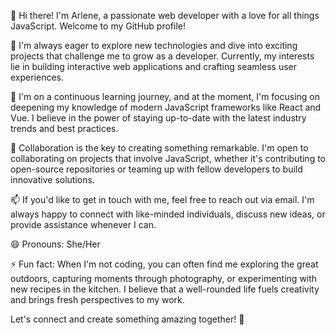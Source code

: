👋 Hi there! I'm Arlene, a passionate web developer with a love for all things JavaScript. Welcome to my GitHub profile!

👀 I'm always eager to explore new technologies and dive into exciting projects that challenge me to grow as a developer. Currently, my interests lie in building interactive web applications and crafting seamless user experiences.

🌱 I'm on a continuous learning journey, and at the moment, I'm focusing on deepening my knowledge of modern JavaScript frameworks like React and Vue. I believe in the power of staying up-to-date with the latest industry trends and best practices.

💞️ Collaboration is the key to creating something remarkable. I'm open to collaborating on projects that involve JavaScript, whether it's contributing to open-source repositories or teaming up with fellow developers to build innovative solutions.

📫 If you'd like to get in touch with me, feel free to reach out via email. I'm always happy to connect with like-minded individuals, discuss new ideas, or provide assistance whenever I can.

😄 Pronouns: She/Her

⚡ Fun fact: When I'm not coding, you can often find me exploring the great outdoors, capturing moments through photography, or experimenting with new recipes in the kitchen. I believe that a well-rounded life fuels creativity and brings fresh perspectives to my work.

Let's connect and create something amazing together! 🚀
